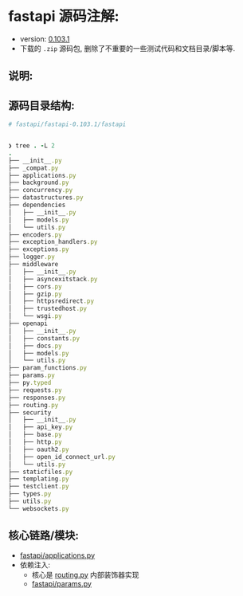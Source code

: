 # fastapi 源码注解:

- version: [0.103.1](https://github.com/tiangolo/fastapi/releases/tag/0.103.1)
- 下载的 `.zip` 源码包, 删除了不重要的一些测试代码和文档目录/脚本等.

## 说明:

## 源码目录结构:

```ruby
# fastapi/fastapi-0.103.1/fastapi


❯ tree . -L 2
.
├── __init__.py
├── _compat.py
├── applications.py
├── background.py
├── concurrency.py
├── datastructures.py
├── dependencies
│   ├── __init__.py
│   ├── models.py
│   └── utils.py
├── encoders.py
├── exception_handlers.py
├── exceptions.py
├── logger.py
├── middleware
│   ├── __init__.py
│   ├── asyncexitstack.py
│   ├── cors.py
│   ├── gzip.py
│   ├── httpsredirect.py
│   ├── trustedhost.py
│   └── wsgi.py
├── openapi
│   ├── __init__.py
│   ├── constants.py
│   ├── docs.py
│   ├── models.py
│   └── utils.py
├── param_functions.py
├── params.py
├── py.typed
├── requests.py
├── responses.py
├── routing.py
├── security
│   ├── __init__.py
│   ├── api_key.py
│   ├── base.py
│   ├── http.py
│   ├── oauth2.py
│   ├── open_id_connect_url.py
│   └── utils.py
├── staticfiles.py
├── templating.py
├── testclient.py
├── types.py
├── utils.py
└── websockets.py

```

## 核心链路/模块:

- [fastapi/applications.py](fastapi/applications.py)
- 依赖注入:
    - 核心是 [routing.py](fastapi/routing.py) 内部装饰器实现
    - [fastapi/params.py](fastapi/params.py)
